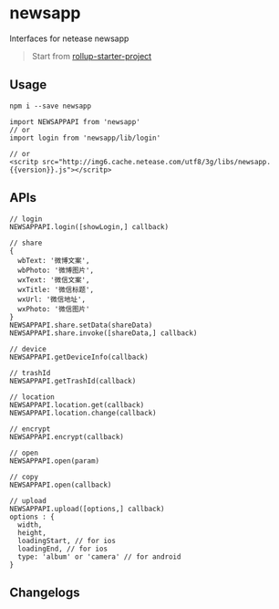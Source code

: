 # newsapp

Interfaces for netease newsapp
> Start from [rollup-starter-project](https://github.com/rollup/rollup-starter-project)

## Usage

```
npm i --save newsapp

import NEWSAPPAPI from 'newsapp'
// or
import login from 'newsapp/lib/login'

// or
<scritp src="http://img6.cache.netease.com/utf8/3g/libs/newsapp.{{version}}.js"></scritp>
```
## APIs

```
// login
NEWSAPPAPI.login([showLogin,] callback)

// share
{
  wbText: '微博文案',
  wbPhoto: '微博图片',
  wxText: '微信文案',
  wxTitle: '微信标题',
  wxUrl: '微信地址',
  wxPhoto: '微信图片'
}
NEWSAPPAPI.share.setData(shareData)
NEWSAPPAPI.share.invoke([shareData,] callback)

// device
NEWSAPPAPI.getDeviceInfo(callback)

// trashId
NEWSAPPAPI.getTrashId(callback)

// location
NEWSAPPAPI.location.get(callback)
NEWSAPPAPI.location.change(callback)

// encrypt
NEWSAPPAPI.encrypt(callback)

// open
NEWSAPPAPI.open(param)

// copy
NEWSAPPAPI.open(callback)

// upload
NEWSAPPAPI.upload([options,] callback)
options : {
  width,
  height,
  loadingStart, // for ios
  loadingEnd, // for ios
  type: 'album' or 'camera' // for android
}

```

## Changelogs
